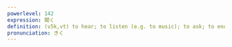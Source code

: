```yaml
---
powerlevel: 142
expression: 聞く
definition: (v5k,vt) to hear; to listen (e.g. to music); to ask; to enquire; to query; (P)
pronunciation: きく
---
```

